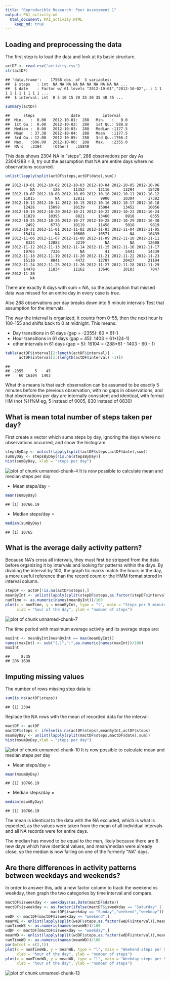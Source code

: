 ```yaml
---
title: "Reproducible Research: Peer Assessment 1"
output: PA1_activity.md
  html_document: PA1_activity.HTML
    keep_md: true
---
```



## Loading and preprocessing the data

The first step is to load the data and look at its basic structure.

```r
actDF <- read.csv("activity.csv")
str(actDF)
```

```
## 'data.frame':	17568 obs. of  3 variables:
##  $ steps   : int  NA NA NA NA NA NA NA NA NA NA ...
##  $ date    : Factor w/ 61 levels "2012-10-01","2012-10-02",..: 1 1 1 1 1 1 1 1 1 1 ...
##  $ interval: int  0 5 10 15 20 25 30 35 40 45 ...
```

```r
summary(actDF)
```

```
##      steps                date          interval     
##  Min.   :  0.00   2012-10-01:  288   Min.   :   0.0  
##  1st Qu.:  0.00   2012-10-02:  288   1st Qu.: 588.8  
##  Median :  0.00   2012-10-03:  288   Median :1177.5  
##  Mean   : 37.38   2012-10-04:  288   Mean   :1177.5  
##  3rd Qu.: 12.00   2012-10-05:  288   3rd Qu.:1766.2  
##  Max.   :806.00   2012-10-06:  288   Max.   :2355.0  
##  NA's   :2304     (Other)   :15840
```
This data shows 2304 NA in "steps", 288 observations per day
As 2304/288 = 8, try out the assumption that NA are 
entire days where no observations occurred.

```r
unlist(lapply(split(actDF$steps,actDF$date),sum))
```

```
## 2012-10-01 2012-10-02 2012-10-03 2012-10-04 2012-10-05 2012-10-06 
##         NA        126      11352      12116      13294      15420 
## 2012-10-07 2012-10-08 2012-10-09 2012-10-10 2012-10-11 2012-10-12 
##      11015         NA      12811       9900      10304      17382 
## 2012-10-13 2012-10-14 2012-10-15 2012-10-16 2012-10-17 2012-10-18 
##      12426      15098      10139      15084      13452      10056 
## 2012-10-19 2012-10-20 2012-10-21 2012-10-22 2012-10-23 2012-10-24 
##      11829      10395       8821      13460       8918       8355 
## 2012-10-25 2012-10-26 2012-10-27 2012-10-28 2012-10-29 2012-10-30 
##       2492       6778      10119      11458       5018       9819 
## 2012-10-31 2012-11-01 2012-11-02 2012-11-03 2012-11-04 2012-11-05 
##      15414         NA      10600      10571         NA      10439 
## 2012-11-06 2012-11-07 2012-11-08 2012-11-09 2012-11-10 2012-11-11 
##       8334      12883       3219         NA         NA      12608 
## 2012-11-12 2012-11-13 2012-11-14 2012-11-15 2012-11-16 2012-11-17 
##      10765       7336         NA         41       5441      14339 
## 2012-11-18 2012-11-19 2012-11-20 2012-11-21 2012-11-22 2012-11-23 
##      15110       8841       4472      12787      20427      21194 
## 2012-11-24 2012-11-25 2012-11-26 2012-11-27 2012-11-28 2012-11-29 
##      14478      11834      11162      13646      10183       7047 
## 2012-11-30 
##         NA
```
There are exactly 8 days with sum = NA, so the assumption that
missed data was missed for an entire day in every case is true.

Also 288 observations per day breaks down into 5 minute intervals
Test that assumption for the intervals.

The way the interval is organized, it counts from 0-55, 
then the next hour is 100-155 and shifts back to 0 at midnight. This means:
* Day transitions in 61 days  (gap = -2355):  60 = 61-1 
* Hour transitions in 61 days (gap = 45):   1403 = 61*(24-1)
* other intervals in 61 days (gap = 5):    16104 = (288*61 - 1403 - 60 - 1)

```r
table(actDF$interval[2:length(actDF$interval)] -
      actDF$interval[1:(length(actDF$interval) -1)])
```

```
## 
## -2355     5    45 
##    60 16104  1403
```
What this means is that each observation can be assumed to be exactly
5 minutes before the previous observation, with no gaps in observations,
and that observations per day are internally consistent and identical,
with format HM (not %H%M eg, 5 instead of 0005, 830 instead of 0830)

## What is mean total number of steps taken per day?

First create a vector which sums steps by day, ignoring the
days where no observations occurred, and show the histogram

```r
stepsByDay <- unlist(lapply(split(actDF$steps,actDF$date),sum))
sumByDay <- stepsByDay[!is.na(stepsByDay)]
hist(sumByDay, xlab = "steps per day")
```

![plot of chunk unnamed-chunk-4](figure/unnamed-chunk-4-1.png) 
It is now possible to calculate mean and median steps per day
* Mean steps/day   = 

```r
mean(sumByDay)
```

```
## [1] 10766.19
```
* Median steps/day = 

```r
median(sumByDay)
```

```
## [1] 10765
```
## What is the average daily activity pattern?

Because NA's cross all intervals, they must first be stripped
from the data before organizing it by intervals and looking
for patterns within the days.  By dividing the interval by 100,
the graph tic marks match the hours in the day, a more useful
reference than the record count or the HMM format stored in 
interval column.

```r
stepDF <- actDF[!is.na(actDF$steps),]
meanByInt <- unlist(lapply(split(stepDF$steps,as.factor(stepDF$interval)),mean))
numTime <- as.numeric(names(meanByInt))/100
plot(x = numTime, y = meanByInt, type = "l", main = "Steps per 5 minutes", 
     xlab = "hour of the day", ylab = "number of steps")
```

![plot of chunk unnamed-chunk-7](figure/unnamed-chunk-7-1.png) 
  
The time period with maximum average activity and its average steps are:

```r
maxInt <- meanByInt[meanByInt == max(meanByInt)]
names(maxInt) <- sub("[.]",":",as.numeric(names(maxInt))/100)
maxInt
```

```
##     8:35 
## 206.1698
```

## Imputing missing values
The number of rows missing step data is:

```r
sum(is.na(actDF$steps))
```

```
## [1] 2304
```
Replace the NA rows with the mean of recorded data for the interval:

```r
mactDF <- actDF
mactDF$steps <- ifelse(is.na(actDF$steps),meanByInt,actDF$steps)
msumByDay <- unlist(lapply(split(mactDF$steps,mactDF$date),sum))
hist(msumByDay,xlab = "steps per day")
```

![plot of chunk unnamed-chunk-10](figure/unnamed-chunk-10-1.png) 
It is now possible to calculate mean and median steps per day
* Mean steps/day   = 

```r
mean(msumByDay)
```

```
## [1] 10766.19
```
* Median steps/day = 

```r
median(msumByDay)
```

```
## [1] 10766.19
```
The mean is identical to the data with the NA excluded, which is 
what is expected, as the values were taken from the mean of all
individual intervals and all NA records were for entire days.

The median has moved to be equal to the man, likely because there
are 8 new days which have identical values, and mean/median were
already close, so the median is now falling on one of the formerly
"NA" days.

## Are there differences in activity patterns between weekdays and weekends?

In order to answer this, add a new factor column to track the weekend vs weekday,
then graph the two categories by time interval and compare.

```r
mactDF$isweekday <- weekdays(as.Date(mactDF$date))
mactDF$isweekday <- as.factor(ifelse(mactDF$isweekday == "Saturday" |
                    mactDF$isweekday == "Sunday","weekend","weekday"))
weDF <- mactDF[mactDF$isweekday == "weekend",]
meanWE <- unlist(lapply(split(weDF$steps,as.factor(weDF$interval)),mean))
numTimeWE <- as.numeric(names(meanWE))/100
wdDF <- mactDF[mactDF$isweekday == "weekday",]
meanWD <- unlist(lapply(split(wdDF$steps,as.factor(wdDF$interval)),mean))
numTimeWD <- as.numeric(names(meanWD))/100
par(mfcol = c(2,1))
plot(x = numTimeWE, y = meanWE, type = "l", main = "Weekend steps per 5 minutes", 
     xlab = "hour of the day", ylab = "number of steps")
plot(x = numTimeWD, y = meanWD, type = "l", main = "Weekday steps per 5 minutes", 
     xlab = "hour of the day", ylab = "number of steps")
```

![plot of chunk unnamed-chunk-13](figure/unnamed-chunk-13-1.png) 

